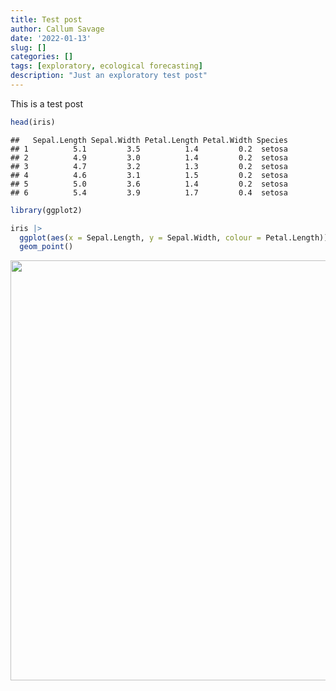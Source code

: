 ```yaml
---
title: Test post
author: Callum Savage
date: '2022-01-13'
slug: []
categories: []
tags: [exploratory, ecological forecasting]
description: "Just an exploratory test post"
---
```


This is a test post

<!--more-->


```r
head(iris)
```

```
##   Sepal.Length Sepal.Width Petal.Length Petal.Width Species
## 1          5.1         3.5          1.4         0.2  setosa
## 2          4.9         3.0          1.4         0.2  setosa
## 3          4.7         3.2          1.3         0.2  setosa
## 4          4.6         3.1          1.5         0.2  setosa
## 5          5.0         3.6          1.4         0.2  setosa
## 6          5.4         3.9          1.7         0.4  setosa
```


```r
library(ggplot2)

iris |>
  ggplot(aes(x = Sepal.Length, y = Sepal.Width, colour = Petal.Length)) +
  geom_point()
```

<img src="{{< blogdown/postref >}}index_files/figure-html/unnamed-chunk-2-1.png" width="672" />


